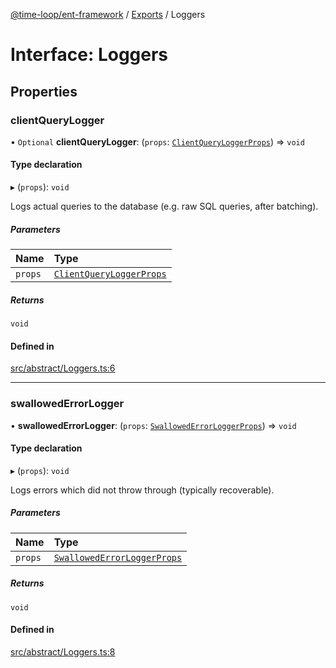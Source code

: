 [@time-loop/ent-framework](../README.md) / [Exports](../modules.md) / Loggers

# Interface: Loggers

## Properties

### clientQueryLogger

• `Optional` **clientQueryLogger**: (`props`: [`ClientQueryLoggerProps`](ClientQueryLoggerProps.md)) => `void`

#### Type declaration

▸ (`props`): `void`

Logs actual queries to the database (e.g. raw SQL queries, after
batching).

##### Parameters

| Name | Type |
| :------ | :------ |
| `props` | [`ClientQueryLoggerProps`](ClientQueryLoggerProps.md) |

##### Returns

`void`

#### Defined in

[src/abstract/Loggers.ts:6](https://github.com/clickup/ent-framework/blob/master/src/abstract/Loggers.ts#L6)

___

### swallowedErrorLogger

• **swallowedErrorLogger**: (`props`: [`SwallowedErrorLoggerProps`](SwallowedErrorLoggerProps.md)) => `void`

#### Type declaration

▸ (`props`): `void`

Logs errors which did not throw through (typically recoverable).

##### Parameters

| Name | Type |
| :------ | :------ |
| `props` | [`SwallowedErrorLoggerProps`](SwallowedErrorLoggerProps.md) |

##### Returns

`void`

#### Defined in

[src/abstract/Loggers.ts:8](https://github.com/clickup/ent-framework/blob/master/src/abstract/Loggers.ts#L8)

